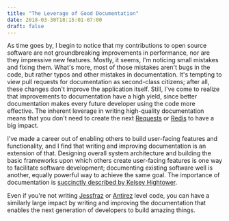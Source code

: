```yaml
---
title: "The Leverage of Good Documentation"
date: 2018-03-30T18:15:01-07:00
draft: false
---
```

As time goes by, I begin to notice that my contributions to open source software are not groundbreaking improvements in performance, nor are they impressive new features. Mostly, it seems, I'm noticing small mistakes and fixing them. What's more, most of those mistakes aren't bugs in the code, but rather typos and other mistakes in documentation. It's tempting to view pull requests for documentation as second-class citizens; after all, these changes don't improve the application itself. Still, I've come to realize that improvements to documentation have a high yield, since better documentation makes every future developer using the code more effective. The inherent leverage in writing high-quality documentation means that you don't need to create the next [Requests](http://docs.python-requests.org/en/master/) or [Redis](https://redis.io/) to have a big impact.

I've made a career out of enabling others to build user-facing features and functionality, and I find that writing and improving documentation is an extension of that. Designing overall system architecture and building the basic frameworks upon which others create user-facing features is one way to facilitate software development; documenting existing software well is another, equally powerful way to achieve the same goal. The importance of documentation is [succinctly described by Kelsey Hightower](https://twitter.com/kelseyhightower/status/771754164334366720). 

Even if you're not writing [Jessfraz](https://github.com/jessfraz) or [Antirez](https://github.com/antirez) level code, you can have a similarly large impact by writing and improving the documentation that enables the next generation of developers to build amazing things.
